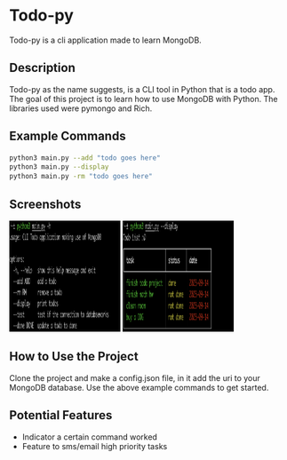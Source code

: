 # Todo-py
Todo-py is a cli application made to learn MongoDB.

## Description
Todo-py as the name suggests, is a CLI tool in Python that is a todo app. The goal of this project is to learn how to use MongoDB with Python. The libraries used were pymongo and Rich. 

## Example Commands
```bash
python3 main.py --add "todo goes here"
python3 main.py --display 
python3 main.py -rm "todo goes here"
```

## Screenshots
<img src="/assets/help.png" alt="Alt text" width="200" height="200" />
<img src="/assets/display.png" alt="Alt text" width="200" height="200" />


## How to Use the Project
Clone the project and make a config.json file, in it add the uri to your MongoDB database.
Use the above example commands to get started.

## Potential Features
- Indicator a certain command worked
- Feature to sms/email high priority tasks